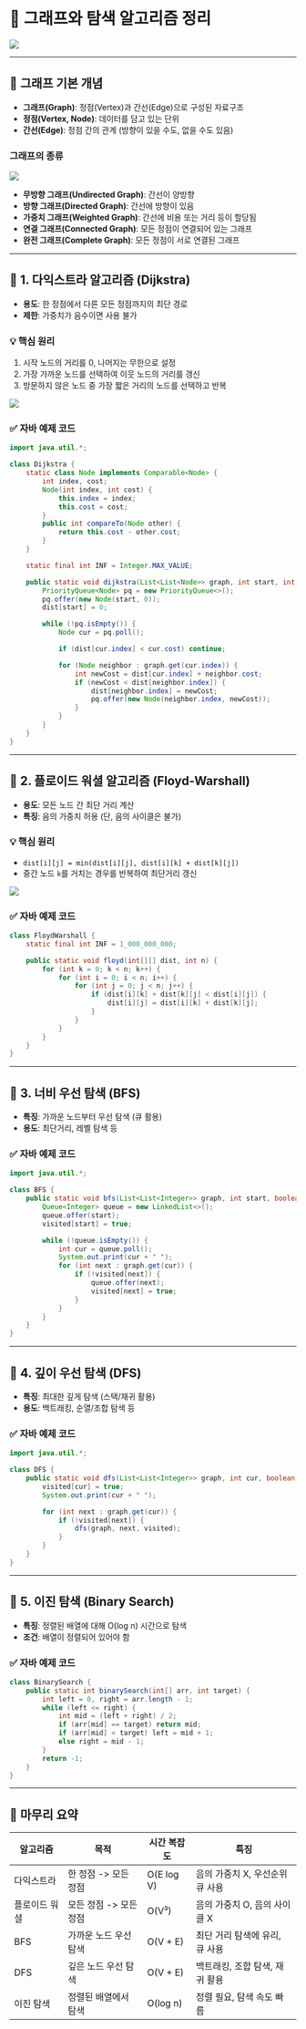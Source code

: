 # 📘 그래프와 탐색 알고리즘 정리

![](https://beam307.github.io/assets/images/algorithm/bfs_dfs.gif)

---

## 🔹 그래프 기본 개념

- **그래프(Graph)**: 정점(Vertex)과 간선(Edge)으로 구성된 자료구조
- **정점(Vertex, Node)**: 데이터를 담고 있는 단위
- **간선(Edge)**: 정점 간의 관계 (방향이 있을 수도, 없을 수도 있음)

### 그래프의 종류
![](https://laboputer.github.io/assets/img/algorithm/ds/06_graph2.PNG)

- **무방향 그래프(Undirected Graph)**: 간선이 양방향
- **방향 그래프(Directed Graph)**: 간선에 방향이 있음
- **가중치 그래프(Weighted Graph)**: 간선에 비용 또는 거리 등이 할당됨
- **연결 그래프(Connected Graph)**: 모든 정점이 연결되어 있는 그래프
- **완전 그래프(Complete Graph)**: 모든 정점이 서로 연결된 그래프

---

## 🔹 1. 다익스트라 알고리즘 (Dijkstra)

- **용도**: 한 정점에서 다른 모든 정점까지의 최단 경로
- **제한**: 가중치가 음수이면 사용 불가

### 💡 핵심 원리
1. 시작 노드의 거리를 0, 나머지는 무한으로 설정
2. 가장 가까운 노드를 선택하여 이웃 노드의 거리를 갱신
3. 방문하지 않은 노드 중 가장 짧은 거리의 노드를 선택하고 반복

![](https://blog.kakaocdn.net/dn/czTlxm/btsnnObj6uY/g5xeKjcaD3VZmm2m5VanZK/img.gif)

### ✅ 자바 예제 코드
```java
import java.util.*;

class Dijkstra {
    static class Node implements Comparable<Node> {
        int index, cost;
        Node(int index, int cost) {
            this.index = index;
            this.cost = cost;
        }
        public int compareTo(Node other) {
            return this.cost - other.cost;
        }
    }

    static final int INF = Integer.MAX_VALUE;

    public static void dijkstra(List<List<Node>> graph, int start, int[] dist) {
        PriorityQueue<Node> pq = new PriorityQueue<>();
        pq.offer(new Node(start, 0));
        dist[start] = 0;

        while (!pq.isEmpty()) {
            Node cur = pq.poll();

            if (dist[cur.index] < cur.cost) continue;

            for (Node neighbor : graph.get(cur.index)) {
                int newCost = dist[cur.index] + neighbor.cost;
                if (newCost < dist[neighbor.index]) {
                    dist[neighbor.index] = newCost;
                    pq.offer(new Node(neighbor.index, newCost));
                }
            }
        }
    }
}
```

---

## 🔹 2. 플로이드 워셜 알고리즘 (Floyd-Warshall)

- **용도**: 모든 노드 간 최단 거리 계산
- **특징**: 음의 가중치 허용 (단, 음의 사이클은 불가)

### 💡 핵심 원리
- `dist[i][j] = min(dist[i][j], dist[i][k] + dist[k][j])`
- 중간 노드 `k`를 거치는 경우를 반복하여 최단거리 갱신

![](https://blog.kakaocdn.net/dn/uC9In/btrX4iVZxhp/OSubywGuVPhCaZZMPJ0Ypk/img.gif)

### ✅ 자바 예제 코드
```java
class FloydWarshall {
    static final int INF = 1_000_000_000;

    public static void floyd(int[][] dist, int n) {
        for (int k = 0; k < n; k++) {
            for (int i = 0; i < n; i++) {
                for (int j = 0; j < n; j++) {
                    if (dist[i][k] + dist[k][j] < dist[i][j]) {
                        dist[i][j] = dist[i][k] + dist[k][j];
                    }
                }
            }
        }
    }
}
```

---

## 🔹 3. 너비 우선 탐색 (BFS)

- **특징**: 가까운 노드부터 우선 탐색 (큐 활용)
- **용도**: 최단거리, 레벨 탐색 등

### ✅ 자바 예제 코드
```java
import java.util.*;

class BFS {
    public static void bfs(List<List<Integer>> graph, int start, boolean[] visited) {
        Queue<Integer> queue = new LinkedList<>();
        queue.offer(start);
        visited[start] = true;

        while (!queue.isEmpty()) {
            int cur = queue.poll();
            System.out.print(cur + " ");
            for (int next : graph.get(cur)) {
                if (!visited[next]) {
                    queue.offer(next);
                    visited[next] = true;
                }
            }
        }
    }
}
```

---

## 🔹 4. 깊이 우선 탐색 (DFS)

- **특징**: 최대한 깊게 탐색 (스택/재귀 활용)
- **용도**: 백트래킹, 순열/조합 탐색 등

### ✅ 자바 예제 코드
```java
import java.util.*;

class DFS {
    public static void dfs(List<List<Integer>> graph, int cur, boolean[] visited) {
        visited[cur] = true;
        System.out.print(cur + " ");

        for (int next : graph.get(cur)) {
            if (!visited[next]) {
                dfs(graph, next, visited);
            }
        }
    }
}
```

---

## 🔹 5. 이진 탐색 (Binary Search)

- **특징**: 정렬된 배열에 대해 O(log n) 시간으로 탐색
- **조건**: 배열이 정렬되어 있어야 함

### ✅ 자바 예제 코드
```java
class BinarySearch {
    public static int binarySearch(int[] arr, int target) {
        int left = 0, right = arr.length - 1;
        while (left <= right) {
            int mid = (left + right) / 2;
            if (arr[mid] == target) return mid;
            if (arr[mid] < target) left = mid + 1;
            else right = mid - 1;
        }
        return -1;
    }
}
```

---

## 📌 마무리 요약
| 알고리즘         | 목적                     | 시간 복잡도   | 특징                                |
|------------------|--------------------------|----------------|-------------------------------------|
| 다익스트라       | 한 정점 -> 모든 정점     | O(E log V)     | 음의 가중치 X, 우선순위 큐 사용     |
| 플로이드 워셜    | 모든 정점 -> 모든 정점   | O(V³)          | 음의 가중치 O, 음의 사이클 X        |
| BFS              | 가까운 노드 우선 탐색    | O(V + E)       | 최단 거리 탐색에 유리, 큐 사용       |
| DFS              | 깊은 노드 우선 탐색      | O(V + E)       | 백트래킹, 조합 탐색, 재귀 활용       |
| 이진 탐색        | 정렬된 배열에서 탐색     | O(log n)       | 정렬 필요, 탐색 속도 빠름            |

